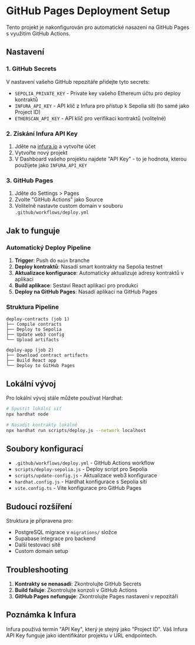 
# GitHub Pages Deployment Setup

Tento projekt je nakonfigurován pro automatické nasazení na GitHub Pages s využitím GitHub Actions.

## Nastavení

### 1. GitHub Secrets
V nastavení vašeho GitHub repozitáře přidejte tyto secrets:

- `SEPOLIA_PRIVATE_KEY` - Private key vašeho Ethereum účtu pro deploy kontraktů
- `INFURA_API_KEY` - API klíč z Infura pro přístup k Sepolia síti (to samé jako Project ID)
- `ETHERSCAN_API_KEY` - API klíč pro verifikaci kontraktů (volitelné)

### 2. Získání Infura API Key
1. Jděte na [infura.io](https://infura.io) a vytvořte účet
2. Vytvořte nový projekt
3. V Dashboard vašeho projektu najdete "API Key" - to je hodnota, kterou použijete jako `INFURA_API_KEY`

### 3. GitHub Pages
1. Jděte do Settings > Pages
2. Zvolte "GitHub Actions" jako Source
3. Volitelně nastavte custom domain v souboru `.github/workflows/deploy.yml`

## Jak to funguje

### Automatický Deploy Pipeline
1. **Trigger**: Push do `main` branche
2. **Deploy kontraktů**: Nasadí smart kontrakty na Sepolia testnet
3. **Aktualizace konfigurace**: Automaticky aktualizuje adresy kontraktů v aplikaci
4. **Build aplikace**: Sestaví React aplikaci pro produkci
5. **Deploy na GitHub Pages**: Nasadí aplikaci na GitHub Pages

### Struktura Pipeline
```
deploy-contracts (job 1)
├── Compile contracts
├── Deploy to Sepolia
├── Update web3 config
└── Upload artifacts

deploy-app (job 2)
├── Download contract artifacts
├── Build React app
└── Deploy to GitHub Pages
```

## Lokální vývoj

Pro lokální vývoj stále můžete používat Hardhat:

```bash
# Spustit lokální síť
npx hardhat node

# Nasadit kontrakty lokálně
npx hardhat run scripts/deploy.js --network localhost
```

## Soubory konfigurací

- `.github/workflows/deploy.yml` - GitHub Actions workflow
- `scripts/deploy-sepolia.js` - Deploy script pro Sepolia
- `scripts/update-config.js` - Aktualizace web3 konfigurace
- `hardhat.config.js` - Hardhat konfigurace s Sepolia sítí
- `vite.config.ts` - Vite konfigurace pro GitHub Pages

## Budoucí rozšíření

Struktura je připravena pro:
- PostgreSQL migrace v `migrations/` složce
- Supabase integrace pro backend
- Další testovací sítě
- Custom domain setup

## Troubleshooting

1. **Kontrakty se nenasadí**: Zkontrolujte GitHub Secrets
2. **Build failuje**: Zkontrolujte konzoli v GitHub Actions
3. **GitHub Pages nefunguje**: Zkontrolujte Pages nastavení v repozitáři

## Poznámka k Infura
Infura používá termín "API Key", který je stejný jako "Project ID". Váš Infura API Key funguje jako identifikátor projektu v URL endpointech.
